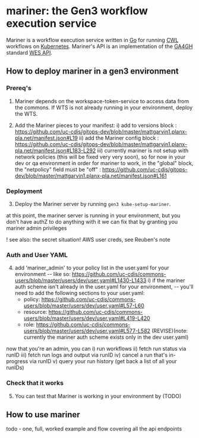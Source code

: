 # mariner: the Gen3 workflow execution service

Mariner is a workflow execution service written in [Go](https://golang.org)
for running [CWL](https://www.commonwl.org) workflows on [Kubernetes](https://kubernetes.io).
Mariner's API is an implementation of the [GA4GH](https://www.ga4gh.org) 
standard [WES API](https://ga4gh.github.io/workflow-execution-service-schemas).

## How to deploy mariner in a gen3 environment

### Prereq's

1. Mariner depends on the workspace-token-service to access data from the commons.
If WTS is not already running in your environment, deploy the WTS.

2. Add the Mariner pieces to your manifest:
    i) add to versions block : https://github.com/uc-cdis/gitops-dev/blob/master/mattgarvin1.planx-pla.net/manifest.json#L19
    ii) add the Mariner config block : https://github.com/uc-cdis/gitops-dev/blob/master/mattgarvin1.planx-pla.net/manifest.json#L183-L292
    iii) currently mariner is not setup with network policies (this will be fixed very very soon),
    so for now in your dev or qa environment in order for mariner to work,
    in the "global" block, the "netpolicy" field must be "off" : https://github.com/uc-cdis/gitops-dev/blob/master/mattgarvin1.planx-pla.net/manifest.json#L161
    
### Deployment    

3. Deploy the Mariner server by running `gen3 kube-setup-mariner`.

at this point, the mariner server is running in your environment,
but you don't have authZ to do anything with it
we can fix that by granting you mariner admin privileges

! see also: the secret situation! AWS user creds, see Reuben's note

### Auth and User YAML

4. add 'mariner_admin' to your policy list in the user.yaml for your environment
-- like so: https://github.com/uc-cdis/commons-users/blob/master/users/dev/user.yaml#L1430-L1433
  i) if the mariner auth scheme isn't already in the user.yaml for your environment,
  -- you'll need to add the following sections to your user.yaml:
    - policy: https://github.com/uc-cdis/commons-users/blob/master/users/dev/user.yaml#L57-L60
    - resource: https://github.com/uc-cdis/commons-users/blob/master/users/dev/user.yaml#L419-L420
    - role: https://github.com/uc-cdis/commons-users/blob/master/users/dev/user.yaml#L577-L582
  (REVISE)(note: currently the mariner auth scheme exists only in the dev user.yaml)

now that you're an admin, you can 
  i) run workflows
  ii) fetch run status via runID
  iii) fetch run logs and output via runID
  iv) cancel a run that's in-progress via runID
  v) query your run history (get back a list of all your runIDs)
  
### Check that it works  

5. You can test that Mariner is working in your environment by (TODO)

## How to use mariner

todo - one, full, worked example and flow covering all the api endpoints
